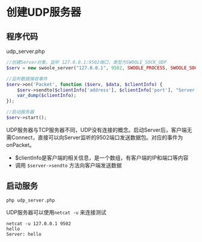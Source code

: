 # 创建UDP服务器

程序代码
-----
udp_server.php
```php
//创建Server对象，监听 127.0.0.1:9502端口，类型为SWOOLE_SOCK_UDP
$serv = new swoole_server("127.0.0.1", 9502, SWOOLE_PROCESS, SWOOLE_SOCK_UDP); 

//监听数据接收事件
$serv->on('Packet', function ($serv, $data, $clientInfo) {
	$serv->sendto($clientInfo['address'], $clientInfo['port'], "Server ".$data);
	var_dump($clientInfo);
});

//启动服务器
$serv->start(); 
```

UDP服务器与TCP服务器不同，UDP没有连接的概念。启动Server后，客户端无需Connect，直接可以向Server监听的9502端口发送数据包。对应的事件为onPacket。

* $clientInfo是客户端的相关信息，是一个数组，有客户端的IP和端口等内容
* 调用 `$server->sendto` 方法向客户端发送数据

启动服务
----
```shell
php udp_server.php
```
UDP服务器可以使用`netcat -u` 来连接测试
```shell
netcat -u 127.0.0.1 9502
hello
Server: hello
```


